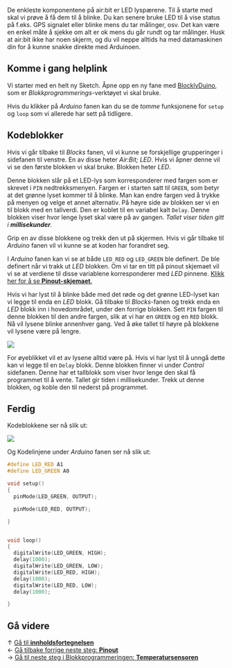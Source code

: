 De enkleste komponentene på air:bit er LED lyspærene. Til å starte med skal vi prøve å få dem til å blinke. Du kan senere bruke LED til å vise status på f.eks. GPS signalet eller blinke mens du tar målinger, osv. Det kan være en enkel måte å sjekke om alt er ok mens du går rundt og tar målinger. Husk at air:bit ikke har noen skjerm, og du vil neppe alltids ha med datamaskinen din for å kunne snakke direkte med Arduinoen.

## Komme i gang helplink

Vi starter med en helt ny Sketch. Åpne opp en ny fane med [BlocklyDuino](http://airbit.uit.no:8080), som er _Blokkprogrammerings_-verktøyet vi skal bruke.

Hvis du klikker på _Arduino_ fanen kan du se de _tomme_ funksjonene for `setup` og `loop` som vi allerede har sett på tidligere.

## Kodeblokker

Hvis vi går tilbake til _Blocks_ fanen, vil vi kunne se forskjellige grupperinger i sidefanen til venstre. En av disse heter _Air:Bit; LED_. Hvis vi åpner denne vil vi se den første blokken vi skal bruke. Blokken heter _LED_.

Denne blokken slår på et LED-lys som korresponderer med fargen som er skrevet i `PIN` nedtrekksmenyen. Fargen er i starten satt til `GREEN`, som betyr at det grønne lyset kommer til å blinke. Man kan endre fargen ved å trykke på menyen og velge et annet alternativ. På høyre side av blokken ser vi en til blokk med en tallverdi. Den er koblet til en variabel kalt `Delay`. Denne blokken viser hvor lenge lyset skal være på av gangen. _Tallet viser tiden gitt i **millisekunder**._

Grip en av disse blokkene og trekk den ut på skjermen. Hvis vi går tilbake til _Arduino_ fanen vil vi kunne se at koden har forandret seg.

I _Arduino_ fanen kan vi se at både `LED_RED` og `LED_GREEN` ble definert. De ble definert når vi trakk ut _LED_ blokken. Om vi tar en titt på pinout skjemaet vil vi se at verdiene til disse variablene korresponderer med _LED_ pinnene. [Klikk her for å se **Pinout-skjemaet**.][pinout]

Hvis vi har lyst til å blinke både med det røde og det grønne LED-lyset kan vi legge til enda en _LED_ blokk. Gå tilbake til _Blocks_-fanen og trekk enda en _LED_ blokk inn i hovedområdet, under den forrige blokken. Sett `PIN` fargen til denne blokken til den andre fargen, slik at vi har en `GREEN` og en `RED` blokk. Nå vil lysene blinke annenhver gang. Ved å øke tallet til høyre på blokkene vil lysene være på lengre.

![][skjermbilde-LEDs-blockly]

For øyeblikket vil et av lysene alltid være på. Hvis vi har lyst til å unngå dette kan vi legge til en `Delay` blokk. Denne blokken finner vi under _Control_ sidefanen. Denne har et tallblokk som viser hvor lenge den skal få programmet til å vente. Tallet gir tiden i millisekunder. Trekk ut denne blokken, og koble den til nederst på programmet.

## Ferdig

Kodeblokkene ser nå slik ut:

![][skjermbilde-LEDs-blockly-finished]

Og Kodelinjene under _Arduino_ fanen ser nå slik ut:

```cpp
#define LED_RED A1
#define LED_GREEN A0

void setup()
{
  pinMode(LED_GREEN, OUTPUT);

  pinMode(LED_RED, OUTPUT);

}


void loop()
{
  digitalWrite(LED_GREEN, HIGH);
  delay(1000);
  digitalWrite(LED_GREEN, LOW);
  digitalWrite(LED_RED, HIGH);
  delay(1000);
  digitalWrite(LED_RED, LOW);
  delay(1000);

}
```

## Gå videre

&uarr; [Gå til **innholdsfortegnelsen**][home]  
&larr; [Gå tilbake forrige neste steg: **Pinout**][pinout]  
&rarr; [Gå til neste steg i Blokkprogrammeringen: **Temperatursensoren**][dht]  

[home]: airbit-Programmering
[pinout]: airbit-Pinout
[dht]: Programmering-med-Temperatursensoren-Blokkprogrammering
[skjermbilde-LEDs-blockly]: skjermbilde-LEDs-blockly.png
[skjermbilde-LEDs-blockly-finished]: skjermbilde-LEDs-blockly-finished.png
